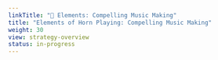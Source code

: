 ```yaml
---
linkTitle: "🎼 Elements: Compelling Music Making"
title: "Elements of Horn Playing: Compelling Music Making"
weight: 30
view: strategy-overview
status: in-progress
---
```

